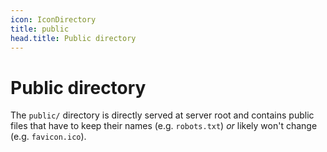 ```yaml
---
icon: IconDirectory
title: public
head.title: Public directory
---
```


# Public directory

The `public/` directory is directly served at server root and contains public files that have to keep their names (e.g. `robots.txt`) _or_ likely won't change (e.g. `favicon.ico`).
